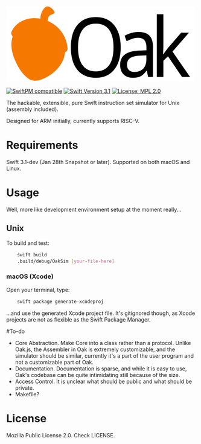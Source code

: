![Oak](Resources/logo.png)

[![SwiftPM compatible](https://img.shields.io/badge/SwiftPM-compatible-brightgreen.svg)](https://github.com/apple/swift-package-manager)
[![Swift Version 3.1](https://img.shields.io/badge/Swift-3.1--dev-orange.svg)](https://swift.org/download/#swift-31-development)
[![License: MPL 2.0](https://img.shields.io/badge/license-MPL%202.0-orange.svg)](https://www.mozilla.org/en-US/MPL/2.0/)

The hackable, extensible, pure Swift instruction set simulator for Unix (assembly included).

Designed for ARM initially, currently supports RISC-V.

# Requirements
Swift 3.1-dev (Jan 28th Snapshot or later). Supported on both macOS and Linux.

# Usage
Well, more like development environment setup at the moment really...

## Unix
To build and test:

```bash
    swift build
    .build/debug/OakSim [your-file-here]
```

### macOS (Xcode)
Open your terminal, type:

```bash
    swift package generate-xcodeproj
```

...and use the generated Xcode project file. It's gitignored though, as Xcode projects are not as flexible as the Swift Package Manager.


#To-do
* Core Abstraction. Make Core into a class rather than a protocol. Unlike Oak.js, the Assembler in Oak is extremely customizable, and the simulator should be similar, currently it's a part of the user program and not a customizable part of Oak.
* Documentation. Documentation is sparse, and while it is easy to use, Oak's codebase can be quite intimidating still because of the size.
* Access Control. It is unclear what should be public and what should be private.
* Makefile?

# License
Mozilla Public License 2.0. Check LICENSE.